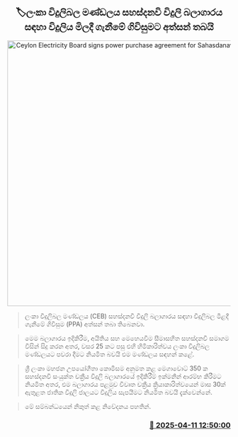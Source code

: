 <p align='center'><b><h2 align='center' title='Ceylon Electricity Board signs power purchase agreement for Sahasdanavi Power Plant'>🏷ලංකා විදුලිබල මණ්ඩලය සහස්දනවි විදුලි බලාගාරය සඳහා විදුලිය මිලදී ගැනීමේ ගිවිසුමට අත්සන් තබයි</h2></b></p>
<p align='center'><img src='https://helakuru.sgp1.cdn.digitaloceanspaces.com/esana/images/lib/sasanvidi.jpg' width='600' alt='Ceylon Electricity Board signs power purchase agreement for Sahasdanavi Power Plant'></p>

> ලංකා විදුලිබල මණ්ඩලය (CEB) සහස්දනවි විදුලි බලාගාරය සඳහා විදුලිබල මිළදී ගැනීමේ ගිවිසුම (PPA) අත්සන් තබා තිබෙනවා.

> මෙම බලාගාරය ඉදිකිරීම, අයිතිය සහ මෙහෙයවීම සීමාසහිත සහස්දනවි සමාගම විසින් සිදු කරන අතර, වසර 25 කට පසු එහි හිමිකාරිත්වය ලංකා විදුලිබල මණ්ඩලයට පවරා දීමට නියමිත බවයි එම මණ්ඩලය සඳහන් කළේ.

> ශ්‍රී ලංකා මහජන උපයෝගීතා කොමිසම අනුමත කළ මෙගාවොට් 350 ක සහස්දනවි සංයුක්ත චක්‍රීය විදුලි බලාගාරයේ ඉදිකිරීම් ඉක්මනින් ආරම්භ කිරීමට නියමිත අතර, එම බලාගාරය පළමුව විවෘත චක්‍රීය ක්‍රියාකාරිත්වයෙන් මාස 30ක් ඇතුළත ජාතික විදුලි ජාලයට විදුලිය සැපයීමට නියමිත බවයි දැක්වෙන්නේ.

> මේ සම්බන්ධයෙන් නිකුත් කළ නිවේදනය පහතින්. 



<h3 align='right'><a href='https://www.helakuru.lk/esana/p/109194/'>📅 2025-04-11 12:50:00</a></h3>

